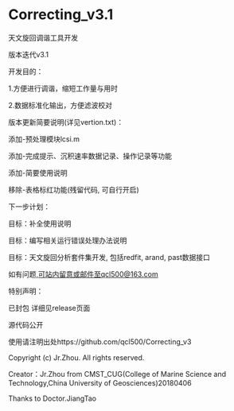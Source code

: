 # Correcting_v3.1

天文旋回调谐工具开发

版本迭代v3.1

开发目的：

1.方便进行调谐，缩短工作量与用时

2.数据标准化输出，方便滤波校对

版本更新简要说明(详见vertion.txt)：

添加-预处理模块lcsi.m

添加-完成提示、沉积速率数据记录、操作记录等功能

添加-简要使用说明

移除-表格标红功能(残留代码, 可自行开启)

下一步计划：

目标：补全使用说明

目标：编写相关运行错误处理办法说明

目标：天文旋回分析套件集开发, 包括redfit, arand, past数据接口

如有问题,可站内留意或邮件至qcl500@163.com



特别声明：

已封包 详细见release页面

源代码公开

使用请注明出处https://github.com/qcl500/Correcting_v3

Copyright (c) Jr.Zhou. All rights reserved.

Creator：Jr.Zhou from CMST_CUG(College of Marine Science and Technology,China University of Geosciences)20180406

Thanks to Doctor.JiangTao
